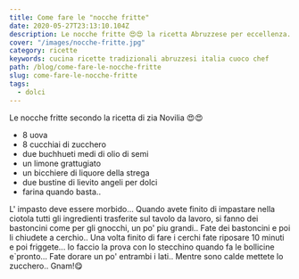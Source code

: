 ```yaml
---
title: Come fare le "nocche fritte"
date: 2020-05-27T23:13:10.104Z
description: Le nocche fritte 😍😍 la ricetta Abruzzese per eccellenza.
cover: "/images/nocche-fritte.jpg"
category: ricette
keywords: cucina ricette tradizionali abruzzesi italia cuoco chef
path: /blog/come-fare-le-nocche-fritte
slug: come-fare-le-nocche-fritte
tags:
  - dolci
---
```


Le nocche fritte secondo la ricetta di zia Novilia 😍😍

- 8 uova
- 8 cucchiai di zucchero
- due buchhueti medi di olio di semi
- un limone grattugiato
- un bicchiere di liquore della strega
- due bustine di lievito angeli per dolci
- farina quando basta..

L' impasto deve essere morbido... Quando avete finito di impastare nella ciotola tutti gli ingredienti trasferite sul tavolo da lavoro, si fanno dei bastoncini come per gli gnocchi, un po' piu grandi.. Fate dei bastoncini e poi li chiudete a cerchio.. Una volta finito di fare i cerchi fate riposare 10 minuti e poi friggete... Io faccio la prova con lo stecchino quando fa le bollicine e`pronto... Fate dorare un po' entrambi i lati.. Mentre sono calde mettete lo zucchero.. Gnam!😋
